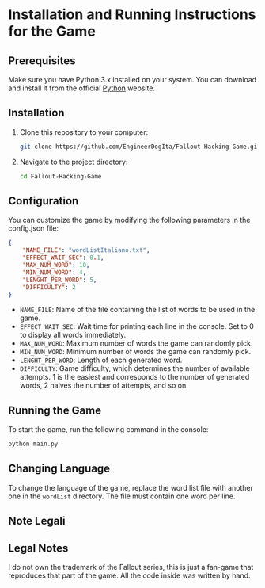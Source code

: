 # Installation and Running Instructions for the Game

## Prerequisites

Make sure you have Python 3.x installed on your system. You can download and install it from the official [Python](https://www.python.org/) website.

## Installation

1. Clone this repository to your computer:

    ```sh
    git clone https://github.com/EngineerDogIta/Fallout-Hacking-Game.git
    ```

2. Navigate to the project directory:

    ```sh
    cd Fallout-Hacking-Game
    ```

## Configuration

You can customize the game by modifying the following parameters in the config.json file:

```json
{
    "NAME_FILE": "wordListItaliano.txt",
    "EFFECT_WAIT_SEC": 0.1,
    "MAX_NUM_WORD": 10,
    "MIN_NUM_WORD": 4,
    "LENGHT_PER_WORD": 5,
    "DIFFICULTY": 2
}
```

- `NAME_FILE`: Name of the file containing the list of words to be used in the game.
- `EFFECT_WAIT_SEC`: Wait time for printing each line in the console. Set to 0 to display all words immediately.
- `MAX_NUM_WORD`: Maximum number of words the game can randomly pick.
- `MIN_NUM_WORD`: Minimum number of words the game can randomly pick.
- `LENGHT_PER_WORD`: Length of each generated word.
- `DIFFICULTY`: Game difficulty, which determines the number of available attempts. 1 is the easiest and corresponds to the number of generated words, 2 halves the number of attempts, and so on.

## Running the Game

To start the game, run the following command in the console:

```sh
python main.py
```

## Changing Language

To change the language of the game, replace the word list file with another one in the `wordList` directory. The file must contain one word per line.

## Note Legali

## Legal Notes

I do not own the trademark of the Fallout series, this is just a fan-game that reproduces that part of the game. All the code inside was written by hand.
